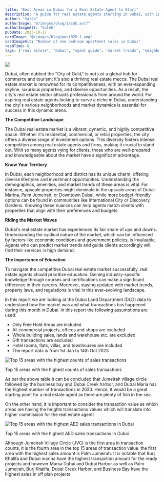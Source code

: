 ```yaml
---
title: "Best Areas in Dubai for a Real Estate Agent to Start"
description: "A guide for real estate agents starting in Dubai, with insights on neighborhoods, market trends, and success strategies."
author: "Saleh"
authorImage: "@/images/blog/jacob.avif"
authorImageAlt: "Saleh"
pubDate: 2023-10-27
cardImage: "@/images/blog/post028-1.png"
cardImageAlt: "Number of one bedroom apartment sales in Dubai"
readTime: 6
tags: ["real estate", "Dubai", "agent guide", "market trends", "neighborhoods"]
---
```


![](@/images/blog/post028-1.png)

Dubai, often dubbed the "City of Gold," is not just a global hub for commerce and tourism; it's also a thriving real estate mecca. The Dubai real estate market is renowned for its competitiveness, with an ever-expanding skyline, luxurious properties, and diverse opportunities. As a result, the city's real estate sector attracts professionals from around the world. For aspiring real estate agents looking to carve a niche in Dubai, understanding the city's various neighborhoods and market dynamics is essential for success in this dynamic arena.

**The Competitive Landscape**

The Dubai real estate market is a vibrant, dynamic, and highly competitive space. Whether it's residential, commercial, or retail properties, the city offers a diverse range of investment options. This diversity fosters intense competition among real estate agents and firms, making it crucial to stand out. With so many agents vying for clients, those who are well-prepared and knowledgeable about the market have a significant advantage.

**Know Your Territory**

In Dubai, each neighborhood and district has its unique charm, offering diverse lifestyles and investment opportunities. Understanding the demographics, amenities, and market trends of these areas is vital. For instance, upscale properties might dominate in the upscale areas of Dubai Marina, Palm Jumeirah, or Downtown Dubai, while more budget-friendly options can be found in communities like International City or Discovery Gardens. Knowing these nuances can help agents match clients with properties that align with their preferences and budgets.

**Riding the Market Waves**

Dubai's real estate market has experienced its fair share of ups and downs. Understanding the cyclical nature of the market, which can be influenced by factors like economic conditions and government policies, is invaluable. Agents who can predict market trends and guide clients accordingly will find their services in high demand.

**The Importance of Education**

To navigate the competitive Dubai real estate market successfully, real estate agents should prioritize education. Gaining industry-specific knowledge through courses and certifications can make a significant difference in their careers. Moreover, staying updated with market trends, property laws, and regulations is vital in this ever-evolving landscape.

In this report we are looking at the Dubai Land Department (DLD) data to understand how the market was and what transactions has happened during this month in Dubai. In this report the following assumptions are used:

-   Only Free Hold Areas are included
-   All commercial projects, offices and shops are excluded
-   Whole building sales, lands and warehouse etc. are excluded
-   Gift transactions are excluded
-   Hotel rooms, flats, villas, and townhouses are included
-   The report data is from 1st Jan to 14th Oct 2023

  

![Top 15 areas with the highest counts of sales transactions](https://img1.wsimg.com/isteam/ip/c49a412a-7d5c-4c86-b371-17b58bdd84ac/Total%20sales%20as%20of%2014%20Oct.jpg/:/cr=t:0%25,l:0%25,w:100%25,h:100%25/rs=w:1280 "Top 15 areas with the highest counts of sales transactions")

Top 15 areas with the highest counts of sales transactions

As per the above table it can be concluded that Jumeirah village circle followed by the business bay and Dubai Creek harbor, and Dubai Maria has the highest number of transactions in 2023. Hence, it would be a great starting point for a real estate agent as there are plenty of fish in the sea.

On the other hand, it is important to consider the transaction value as which areas are having the heights transactions values which will translate into higher commission for the real estate agent:

![Top 15 areas with the highest AED sales transactions in Dubai](https://img1.wsimg.com/isteam/ip/c49a412a-7d5c-4c86-b371-17b58bdd84ac/Total%20Aed%20sales%20as%20of%2014%20Oct-f4002a6.jpg/:/cr=t:0%25,l:0%25,w:100%25,h:100%25/rs=w:1280 "Top 15 areas with the highest AED sales transactions in Dubai")

Top 15 areas with the highest AED sales transactions in Dubai

Although Jumeirah Village Circle (JVC) is the first area in transaction counts, it is the fourth area in the top 15 areas of transaction value. the first area with the highest sales amount is Palm Jumeirah. It is notable that Burj Khalifa and Dubai marina have the highest transaction amount for the ready projects and however Marsa Dubai and Dubai Harbor as well as Palm Jumeirah, Burj Khalifa, Dubai Creek Harbor, and Business Bay have the highest sales in off plan projects.